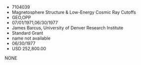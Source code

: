 * 7104039
* Magnetosphere Structure & Low-Energy Cosmic Ray Cutoffs
* GEO,OPP
* 07/01/1971,06/30/1977
* James Barcus, University of Denver Research Institute
* Standard Grant
*   name not available
* 06/30/1977
* USD 252,800.00

NONE